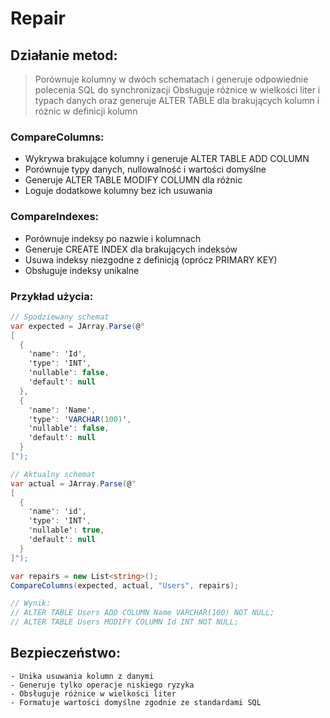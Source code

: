 ﻿# Repair

## Działanie metod:
> Porównuje kolumny w dwóch schematach
> i generuje odpowiednie polecenia SQL do synchronizacji
> Obsługuje różnice w wielkości liter i typach danych
> oraz generuje ALTER TABLE dla brakujących kolumn
> i różnic w definicji kolumn

### CompareColumns:
- Wykrywa brakujące kolumny i generuje ALTER TABLE ADD COLUMN
- Porównuje typy danych, nullowalność i wartości domyślne
- Generuje ALTER TABLE MODIFY COLUMN dla różnic
- Loguje dodatkowe kolumny bez ich usuwania

### CompareIndexes:
- Porównuje indeksy po nazwie i kolumnach
- Generuje CREATE INDEX dla brakujących indeksów
- Usuwa indeksy niezgodne z definicją (oprócz PRIMARY KEY)
- Obsługuje indeksy unikalne

### __Przykład użycia:__

```csharp
// Spodziewany schemat
var expected = JArray.Parse(@"
[
  {
    'name': 'Id',
    'type': 'INT',
    'nullable': false,
    'default': null
  },
  {
    'name': 'Name',
    'type': 'VARCHAR(100)',
    'nullable': false,
    'default': null
  }
]");

// Aktualny schemat
var actual = JArray.Parse(@"
[
  {
    'name': 'id',
    'type': 'INT',
    'nullable': true,
    'default': null
  }
]");

var repairs = new List<string>();
CompareColumns(expected, actual, "Users", repairs);

// Wynik:
// ALTER TABLE Users ADD COLUMN Name VARCHAR(100) NOT NULL;
// ALTER TABLE Users MODIFY COLUMN Id INT NOT NULL;
```
## Bezpieczeństwo:
    - Unika usuwania kolumn z danymi
    - Generuje tylko operacje niskiego ryzyka 
    - Obsługuje różnice w wielkości liter
    - Formatuje wartości domyślne zgodnie ze standardami SQL